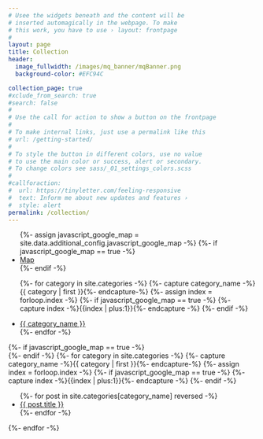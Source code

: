 ```yaml
---
# Usee the widgets beneath and the content will be
# inserted automagically in the webpage. To make
# this work, you have to use › layout: frontpage
#
layout: page
title: Collection
header:
  image_fullwidth: /images/mq_banner/mqBanner.png
  background-color: #EFC94C

collection_page: true
#xclude_from_search: true
#search: false
#
# Use the call for action to show a button on the frontpage
#
# To make internal links, just use a permalink like this
# url: /getting-started/
#
# To style the button in different colors, use no value
# to use the main color or success, alert or secondary.
# To change colors see sass/_01_settings_colors.scss
#
#callforaction:
#  url: https://tinyletter.com/feeling-responsive
#  text: Inform me about new updates and features ›
#  style: alert
permalink: /collection/
---
```


<ul class="tabs" data-tabs id="category-tabs">
{%- assign javascript_google_map = site.data.additional_config.javascript_google_map -%}
  {%- if javascript_google_map == true -%}
 <li class="tabs-title is-active"><a data-tabs-target="#panel1" href="#panel1" aria-selected="true">Map</a></li>
 {%- endif -%}

 {%- for category in site.categories -%}
 {%- capture category_name -%}{{ category | first }}{%- endcapture-%}
 {%- assign index = forloop.index -%}
  {%- if javascript_google_map == true -%}
 {%- capture index -%}{{index | plus:1}}{%- endcapture -%}
 {%- endif -%}

  <li class="tabs-title {% if javascript_google_map == false %} {% if forloop.first %} is-active {% endif %}  {% endif %}">
    <a data-tabs-target="panel{{ index }}" href="#panel{{ index }}"> {{ category_name }} </a>
  </li>
 {%- endfor -%}
</ul>
<div class="tabs-content" data-tabs-content="category-tabs">
  {%- if javascript_google_map == true -%}
  <div class="tabs-panel is-active" id="panel1">
    <div id="home_page_map"></div>
  </div>
 {%- endif -%}
{%- for category in site.categories -%}
 {%- capture category_name -%}{{ category | first }}{%- endcapture-%}
 {%- assign index = forloop.index -%}
  {%- if javascript_google_map == true -%}
 {%- capture index -%}{{index | plus:1}}{%- endcapture -%}
 {%- endif -%}
  <div class="tabs-panel {% if javascript_google_map == false %} {% if forloop.first %} is-active {% endif %}  {% endif %}"  id="panel{{ index }}">
  <!-- <img style="width:100%" src="/images/collection{{forloop.index}}.jpg"/> -->
  <ul>
	 {%- for post in site.categories[category_name] reversed -%}
    <article class="archive-item">
      <li><a href="{{ site.baseurl }}{{ post.url }}">{{ post.title }}</a></li>
    </article>
  {%- endfor -%}
  </ul>
</div>
{%- endfor -%}
</div>
